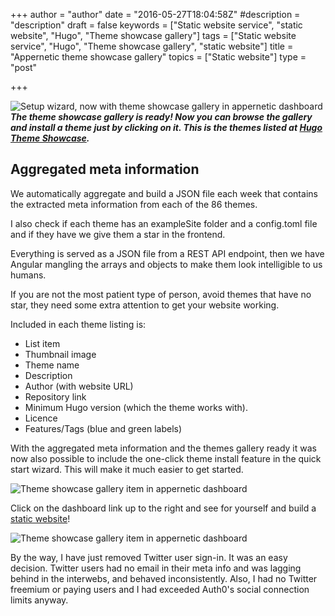 +++
author = "author"
date = "2016-05-27T18:04:58Z"
#description = "description"
draft = false
keywords = ["Static website service", "static website", "Hugo", "Theme showcase gallery"]
tags = ["Static website service", "Hugo", "Theme showcase gallery", "static website"]
title = "Appernetic theme showcase gallery"
topics = ["Static website"]
type = "post"

+++
![Setup wizard, now with theme showcase gallery in appernetic dashboard][1]
***The theme showcase gallery is ready! Now you can browse the gallery and install a theme just by clicking on it. This is the themes listed at [Hugo Theme Showcase][2].*** 

## Aggregated meta information
We automatically aggregate and build a JSON file each week that contains the extracted meta information from each of the 86 themes. 

I also check if each theme has an exampleSite folder and a config.toml file and if they have we give them a star in the frontend. 

Everything is served as a JSON file from a REST API endpoint, then we have Angular mangling the arrays and objects to make them look intelligible to us humans.   

If you are not the most patient type of person, avoid themes that have no star, they  need some extra attention to get your website working.

Included in each theme listing is:

 - List item
 - Thumbnail image
 - Theme name
 - Description
 - Author (with website URL)
 - Repository link
 - Minimum Hugo version (which the theme works with).
 - Licence
 - Features/Tags (blue and green labels)  

With the aggregated meta information and the themes gallery ready it was now also possible to include the one-click theme install feature in the quick start wizard.  This will make it much easier to get started.

![Theme showcase gallery item in appernetic dashboard][3]

Click on the dashboard link up to the right and see for yourself and build a [static website][4]!

![Theme showcase gallery item in appernetic dashboard][5]

By the way, I have just removed Twitter user sign-in. It was an easy decision. Twitter users had no email in their meta info and was lagging behind in the interwebs, and behaved inconsistently. Also, I had no Twitter freemium or paying users and I had exceeded Auth0's social connection limits anyway.
 
  [1]: https://res.cloudinary.com/appernetic/v1464414173/suli8vdkjsw9luw1ol3f
  [2]: http://themes.gohugo.io/
  [3]: https://res.cloudinary.com/appernetic/v1464371347/mgc1lnbrytafkitsjmma
  [4]: https://appernetic.io/app/#/dashboard/list/create
  [5]: https://res.cloudinary.com/appernetic/v1464415618/eiysait32vipexfyhduh
